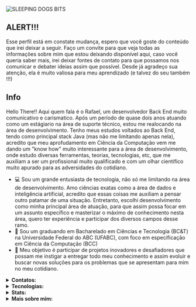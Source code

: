 ![SLEEPING DOGS BITS](https://github.com/Rvictorio/Rvictorio/blob/main/gif_perfil.gif)


## ALERT!!!
Esse perfil está em constate mudança, espero que você goste do conteúdo que irei deixar a seguir. Faço um convite para que veja todas as informações sobre mim que estou deixando disponível aqui, caso você queria saber mais, irei deixar fontes de contato para que possamos nos comunicar e debater ideias assim que possível. Desde já agradeço sua atenção, ela é muito valiosa para meu aprendizado (e talvez do seu também !!!)


## Info

Hello There!! Aqui quem fala é o Rafael, um desenvolvedor Back End muito comunicativo e carismatico. Após um período de quase dois anos atuando como um estágiario na área de suporte técnico, estou me realocando na área de desenvolvimento. Tenho meus estudos voltados ao Back End, tendo como principal stack Java (mas não me limitando apenas nela), acredito que meu aprofudamento em Ciência da Computação vem me dando um "know how" muito interessante para a área de desenvolvimento, onde estudo diversas ferramentas, teorias, tecnologias, etc, que me auxiliam a ser um profissional muito qualificado e com um olhar cientifico muito apurado para as adversidades do cotidiano. 


- :computer: Sou um grande entusiasta de tecnologia, não só me limitando na área de desenvolvimento. Amo ciências exatas como a área de dados e inteligência artificial, acredito que essas coisas me auxiliam a pensar outro patamar de uma situação. Entretanto, escolhi desenvolvimento como minha principal área de atuação, para que assim possa focar em um assunto específico e masterizar o máximo de conhecimento nesta área, quero ter experiência e participar dos diversos campos desse ramo.
- :school: Sou um graduando em Bacharelado em Ciências e Tecnologia (BC&T) na Universidade Federal do ABC (UFABC), com foco em especificação em Ciência da Computação (BCC)
- :dart: Meu objetivo é participar de projetos inovadores e desafiadores que possam me instigar a entregar todo meu conhecimento e assim evoluir e buscar novas soluções para os problemas que se apresentam para mim no meu cotidiano.

</details>


<details>
  <summary><b>Contatos: </b></summary>

[![Github](https://img.shields.io/badge/-Github-181717?style=for-the-badge&logo=Github&logoColor=white)](https://github.com/Rvictorio)
[![LinkedIn](https://img.shields.io/badge/-LinkedIn-0077B5?style=for-the-badge&logo=LinkedIn&logoColor=white)](https://www.linkedin.com/in/rvictorio)
[![Twitter](https://img.shields.io/badge/-Twitter-1DA1F2?style=for-the-badge&logo=Twitter&logoColor=white)](https://twitter.com/Rvictori0)

</details>
<details>
  <summary><b>Tecnologias: </b></summary>

| Linguagens | Nível | Comentarios |
|:----------|------| ------------------|
|JAVA|:star: :star: :star: | Tenho como stack principal o Java, realizando diversos projetos pessoais. Minhas principais fontes de estudos são cursos, livros e artigos que me auxiliam no crescimento dentro desta linguagem, tenho solidos conhecimentos em POO, Spring, JDBC, Design patterns, SOLID, etc.
|Python| :star: :star: | Possuo uma noção básica do que esta liguagem pode oferecer. Tive muito contato com ela nos primeiros quadrimestres da faculdade, onde desenvolvi lógica de programação, POO e uso de diversas bibliotecas (como por exemplo Pandas, onde usei para interpretação de dados)
|C++| :star: | Tive um breve contato com esta liguagem no meu curso técnico de eletrônica, na qual eu utilizei amplamente para atividades voltadas ao Arduino e suas aplicações dentro do campo técnico da área.
|HTML/CSS/JS| :star: | Consigo criar aplicações web simples com algumas funções utilizando essas três ferramentas. Atualmente estou utilizando delas para integrar meus conhecimentos de Back End com o essencial do Front End, realizando criações com estilização visual e funcionalidades com bases sólidas de lógica.
|SQL| :star: | Sei realizar consultas, criação de tabelas, atualização de dados e inserir informações. Tenho como principal ferramente de uso do SQL o PostgreSQL, onde prefiro adotar o uso do PGadmin para lidar com as funções detalhadas anteriormente.

| Ferramentas | Nível | Comentarios |
|:----------|------| ------------------|
|GIT/GITHUB|:star: :star: | Conhecimento básico (Entendo as ferramentas e suas aplicações)
|Intellij IDEA| :star: :star: | Conhecinento básico (Minha IDE favorita para codar em JAVA)
|VS Code | :star: | Conhecimento iniciante (Ferramenta que comecei a utilizar recentemente)
|Spring Boot| :star: | Conhecimento iniciante (Iniciei meu aprofundamento recentemente nessa ferramenta)
|PostgrSQL| :star: |Conhecimento inicante (Estou adquirindo familiaridade com a ferramenta)


  
</details>



<details>
  <summary><b>Stats: </b></summary>
  
  
  ![stats](https://github-readme-stats.vercel.app/api?username=rvictorio&title_color=3498db&text_color=2ecc71&icon_color=3498db&bg_color=00000000&hide_border=true&show_icons=true&include_all_commits=true&count_private=true&disable_animations=true)
  ![](https://komarev.com/ghpvc/?username=rvictorio&style=flat-square&label=Views)
![]( https://badges.pufler.dev/visits/char-al/rvictorio?color=black&logo=github&style=flat-square )
  
</details>

<details>
  <summary><b>Mais sobre mim: </b></summary>
  
   ![Spotify recently played](https://spotify-recently-played-readme.vercel.app/api?user=12176639966)
   
</details>
